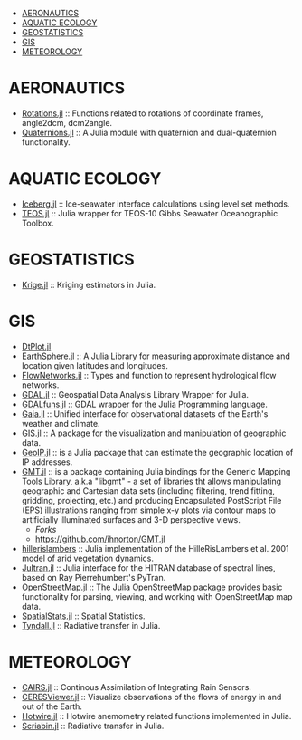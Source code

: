 - [AERONAUTICS](#aeronautics)
- [AQUATIC ECOLOGY](#aquatic-ecology)
- [GEOSTATISTICS](#geostatistics)
- [GIS](#gis)
- [METEOROLOGY](#meteorology)


# AERONAUTICS
- [Rotations.jl](https://github.com/ronisbr/Rotations.jl) :: Functions related to rotations of coordinate frames, angle2dcm, dcm2angle.
- [Quaternions.jl](https://github.com/forio/Quaternions.jl) :: A Julia module with quaternion and dual-quaternion functionality.


# AQUATIC ECOLOGY
- [Iceberg.jl](https://github.com/njwilson23/Iceberg.jl) :: Ice-seawater interface calculations using level set methods.
- [TEOS.jl](https://github.com/njwilson23/TEOS.jl) :: Julia wrapper for TEOS-10 Gibbs Seawater Oceanographic Toolbox.

# GEOSTATISTICS
- [Krige.jl](https://github.com/njwilson23/Krige.jl) :: Kriging estimators in Julia.

# GIS 
- [DtPlot.jl](https://github.com/dejakaymac/DtPlot.jl)
- [EarthSphere.jl](https://github.com/cuevasclemente/EarthSphere.jl) :: A Julia Library for measuring approximate distance and location given latitudes and longitudes.
- [FlowNetworks.jl](https://github.com/scheidan/FlowNetworks.jl) :: Types and function to represent hydrological flow networks.
- [GDAL.jl](https://github.com/wkearn/GDAL.jl) :: Geospatial Data Analysis Library Wrapper for Julia.
- [GDALfuns.jl](https://github.com/meggart/GDALfuns.jl) :: GDAL wrapper for the Julia Programming language.
- [Gaia.jl](https://github.com/jsbj/Gaia.jl) :: Unified interface for observational datasets of the Earth's weather and climate.
- [GIS.jl](https://github.com/wkearn/GIS.jl) :: A package for the visualization and manipulation of geographic data.
- [GeoIP.jl](https://github.com/johnmyleswhite/GeoIP.jl) :: is a Julia package that can estimate the geographic location of IP addresses.
- [GMT.jl](https://github.com/joa-quim/GMT.jl) :: is a package containing Julia bindings for the Generic Mapping Tools Library, a.k.a "libgmt" - a set of libraries tht allows manipulating geographic and Cartesian data sets (including filtering, trend fitting, gridding, projecting, etc.) and producing Encapsulated PostScript File (EPS) illustrations ranging from simple x-y plots via contour maps to artificially illuminated surfaces and 3-D perspective views. 
   * *Forks*
   - https://github.com/ihnorton/GMT.jl
- [hillerislambers](https://github.com/wkearn/hillerislambers) :: Julia implementation of the HilleRisLambers et al. 2001 model of arid vegetation dynamics.
- [Jultran.jl](https://github.com/jsbj/Jultran.jl) :: Julia interface for the HITRAN database of spectral lines, based on Ray Pierrehumbert's PyTran.
- [OpenStreetMap.jl](https://github.com/tedsteiner/OpenStreetMap.jl) :: The Julia OpenStreetMap package provides basic functionality for parsing, viewing, and working with OpenStreetMap map data.
- [SpatialStats.jl](https://github.com/dchudz/SpatialStats.jl) :: Spatial Statistics.
- [Tyndall.jl](https://github.com/jsbj/Tyndall.jl) :: Radiative transfer in Julia.

# METEOROLOGY
- [CAIRS.jl](https://github.com/scheidan/CAIRS.jl) :: Continous Assimilation of Integrating Rain Sensors.
- [CERESViewer.jl](https://github.com/jsbj/CERESViewer.jl) :: Visualize observations of the flows of energy in and out of the Earth.
- [Hotwire.jl](https://github.com/pjabardo/Hotwire.jl) :: Hotwire anemometry related functions implemented in Julia.
- [Scriabin.jl](https://github.com/jsbj/Scriabin.jl) :: Radiative transfer in Julia.

